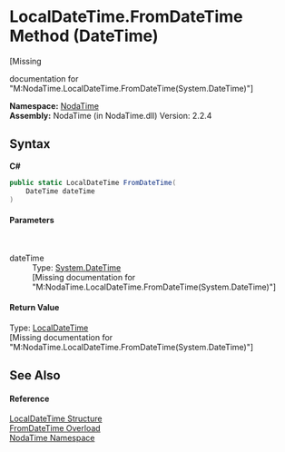 # LocalDateTime.FromDateTime Method (DateTime)
 

\[Missing <summary> documentation for "M:NodaTime.LocalDateTime.FromDateTime(System.DateTime)"\]

**Namespace:**&nbsp;<a href="N_NodaTime">NodaTime</a><br />**Assembly:**&nbsp;NodaTime (in NodaTime.dll) Version: 2.2.4

## Syntax

**C#**<br />
``` C#
public static LocalDateTime FromDateTime(
	DateTime dateTime
)
```


#### Parameters
&nbsp;<dl><dt>dateTime</dt><dd>Type: <a href="http://msdn2.microsoft.com/en-us/library/03ybds8y" target="_blank">System.DateTime</a><br />\[Missing <param name="dateTime"/> documentation for "M:NodaTime.LocalDateTime.FromDateTime(System.DateTime)"\]</dd></dl>

#### Return Value
Type: <a href="T_NodaTime_LocalDateTime">LocalDateTime</a><br />\[Missing <returns> documentation for "M:NodaTime.LocalDateTime.FromDateTime(System.DateTime)"\]

## See Also


#### Reference
<a href="T_NodaTime_LocalDateTime">LocalDateTime Structure</a><br /><a href="Overload_NodaTime_LocalDateTime_FromDateTime">FromDateTime Overload</a><br /><a href="N_NodaTime">NodaTime Namespace</a><br />